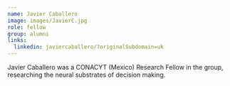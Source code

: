 ```yaml
---
name: Javier Caballero
image: images/JavierC.jpg
role: fellow
group: alumni
links:
  linkedin: javiercaballero/?originalSubdomain=uk
---
```


Javier Caballero was a CONACYT (Mexico) Research Fellow in the group, researching the neural substrates of decision making. 

